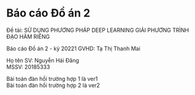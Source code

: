# Báo cáo Đồ án 2

Đề tài: SỬ DỤNG PHƯƠNG PHÁP DEEP LEARNING GIẢI PHƯƠNG TRÌNH ĐẠO HÀM RIÊNG <br>

Báo cáo Đồ án 2 - kỳ 20221
GVHD: Tạ Thị Thanh Mai

Họ tên SV: Nguyễn Hải Đăng <br>
MSSV: 20185333 <br>

Bài toán đàn hồi trường hợp 1 là ver1 <br>
Bài toán đàn hồi trường hợp 2 là ver2 <br>
